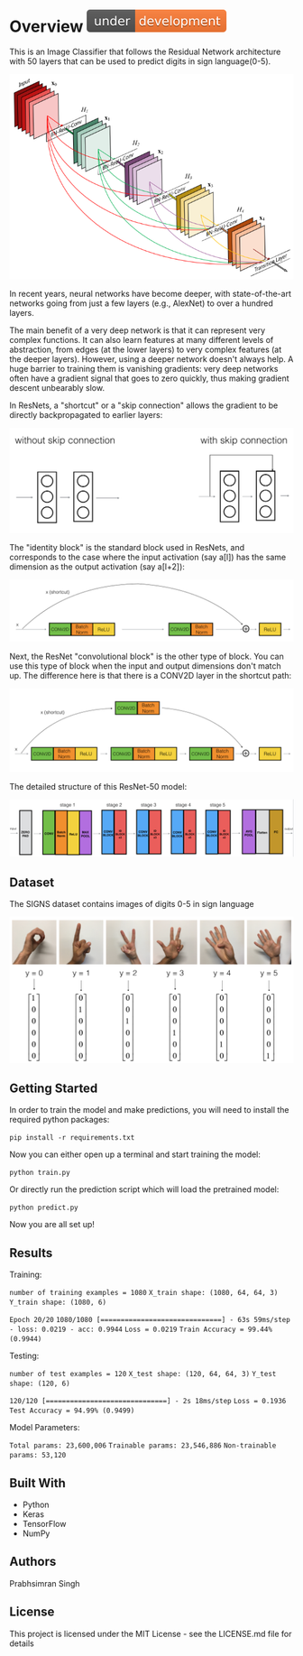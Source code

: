 # Overview ![Under Development](./datasets/images/under-dev.svg)

This is an Image Classifier that follows the Residual Network architecture with 50 layers that can be used to predict digits in sign language(0-5).

![Residual Network](./datasets/images/resnet.png)

In recent years, neural networks have become deeper, with state-of-the-art networks going from just a few layers (e.g., AlexNet) to over a hundred layers.

The main benefit of a very deep network is that it can represent very complex functions. It can also learn features at many different levels of abstraction, from edges (at the lower layers) to very complex features (at the deeper layers). However, using a deeper network doesn't always help. A huge barrier to training them is vanishing gradients: very deep networks often have a gradient signal that goes to zero quickly, thus making gradient descent unbearably slow. 

In ResNets, a "shortcut" or a "skip connection" allows the gradient to be directly backpropagated to earlier layers:

![Skip Connection](./datasets/images/skip_connection_kiank.png)

The "identity block" is the standard block used in ResNets, and corresponds to the case where the input activation (say a[l]) has the same dimension as the output activation (say a[l+2]):

![Identity Block](./datasets/images/idblock2_kiank.png)

Next, the ResNet "convolutional block" is the other type of block. You can use this type of block when the input and output dimensions don't match up. The difference here is that there is a CONV2D layer in the shortcut path:

![Convolutional Block](./datasets/images/convblock_kiank.png)

The detailed structure of this ResNet-50 model:

![ResNet-50](./datasets/images/resnet_kiank.png)

## Dataset

The SIGNS dataset contains images of digits 0-5 in sign language

![SIGNS dataset](./datasets/images/signs_data_kiank.png)

## Getting Started

In order to train the model and make predictions, you will need to install the required python packages:

`pip install -r requirements.txt`

Now you can either open up a terminal and start training the model:

`python train.py`

Or directly run the prediction script which will load the pretrained model:

`python predict.py`

Now you are all set up!

## Results 

Training:

`number of training examples = 1080`
`X_train shape: (1080, 64, 64, 3)`
`Y_train shape: (1080, 6)`


`Epoch 20/20`
`1080/1080 [==============================] - 63s 59ms/step - loss: 0.0219 - acc: 0.9944`
`Loss = 0.0219`
`Train Accuracy = 99.44% (0.9944)`

Testing:

`number of test examples = 120`
`X_test shape: (120, 64, 64, 3)`
`Y_test shape: (120, 6)`

`120/120 [==============================] - 2s 18ms/step`
`Loss = 0.1936`
`Test Accuracy = 94.99% (0.9499)`

Model Parameters:

`Total params: 23,600,006`
`Trainable params: 23,546,886`
`Non-trainable params: 53,120`

## Built With

* Python
* Keras
* TensorFlow
* NumPy

## Authors

Prabhsimran Singh

## License

This project is licensed under the MIT License - see the LICENSE.md file for details